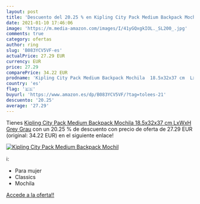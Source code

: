 ```yaml
---
layout: post
title: 'Descuento del 20.25 % en Kipling City Pack Medium Backpack Mochil'
date: 2021-01-10 17:46:06
image: 'https://m.media-amazon.com/images/I/41yGQxgkIOL._SL200_.jpg'
comments: true
category: ofertas
author: ring
slug: 'B083YCV5VF-es'
actualPrice: 27.29 EUR
currency: EUR
price: 27.29
comparePrice: 34.22 EUR
prodname: 'Kipling City Pack Medium Backpack Mochila  18.5x32x37 cm  LxWxH   Grey Grau'
country: 'es'
flag: '🇪🇸'
buyurl: 'https://www.amazon.es/dp/B083YCV5VF/?tag=tolees-21'
descuento: '20.25'
average: '27.29'
---
```


Tienes [Kipling City Pack Medium Backpack Mochila  18.5x32x37 cm  LxWxH   Grey Grau](https://www.amazon.es/dp/B083YCV5VF/?tag=tolees-21) con un 20.25 % de descuento con precio de oferta de 27.29 EUR (original: 34.22 EUR) en el siguiente enlace!

[![Kipling City Pack Medium Backpack Mochil](https://m.media-amazon.com/images/I/41yGQxgkIOL._SL200_.jpg)](https://www.amazon.es/dp/B083YCV5VF/?tag=tolees-21)

ℹ️:

- Para mujer
- Classics
- Mochila

[Accede a la oferta!!](https://www.amazon.es/dp/B083YCV5VF/?tag=tolees-21)
